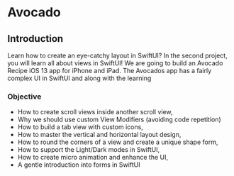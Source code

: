 # Avocado

## Introduction
Learn how to create an eye-catchy layout in SwiftUI? 
In the second project, you will learn all about views in SwiftUI! We are going to build an Avocado Recipe iOS 13 app for iPhone and iPad.
The Avocados app has a fairly complex UI in SwiftUI and along with the learning

### Objective
-	How to create scroll views inside another scroll view,
-	Why we should use custom View Modifiers (avoiding code repetition)
-	How to build a tab view with custom icons,
-	How to master the vertical and horizontal layout design,
-	How to round the corners of a view and create a unique shape form,
-	How to support the Light/Dark modes in SwiftUI,
-	How to create micro animation and enhance the UI,
-	A gentle introduction into forms in SwiftUI
